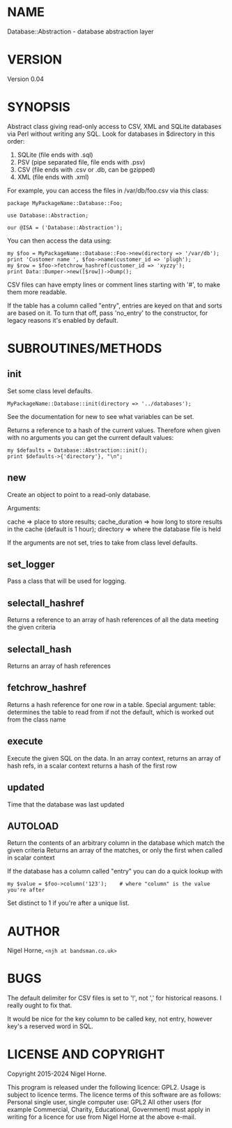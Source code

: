 # NAME

Database::Abstraction - database abstraction layer

# VERSION

Version 0.04

# SYNOPSIS

Abstract class giving read-only access to CSV, XML and SQLite databases via Perl without writing any SQL.
Look for databases in $directory in this order:
1) SQLite (file ends with .sql)
2) PSV (pipe separated file, file ends with .psv)
3) CSV (file ends with .csv or .db, can be gzipped)
4) XML (file ends with .xml)

For example, you can access the files in /var/db/foo.csv via this class:

    package MyPackageName::Database::Foo;

    use Database::Abstraction;

    our @ISA = ('Database::Abstraction');

You can then access the data using:

    my $foo = MyPackageName::Database::Foo->new(directory => '/var/db');
    print 'Customer name ', $foo->name(customer_id => 'plugh');
    my $row = $foo->fetchrow_hashref(customer_id => 'xyzzy');
    print Data::Dumper->new([$row])->Dump();

CSV files can have empty lines or comment lines starting with '#',
to make them more readable.

If the table has a column called "entry",
entries are keyed on that and sorts are based on it.
To turn that off, pass 'no\_entry' to the constructor, for legacy
reasons it's enabled by default.

# SUBROUTINES/METHODS

## init

Set some class level defaults.

    MyPackageName::Database::init(directory => '../databases');

See the documentation for new to see what variables can be set.

Returns a reference to a hash of the current values.
Therefore when given with no arguments you can get the current default values:

    my $defaults = Database::Abstraction::init();
    print $defaults->{'directory'}, "\n";

## new

Create an object to point to a read-only database.

Arguments:

cache => place to store results;
cache\_duration => how long to store results in the cache (default is 1 hour);
directory => where the database file is held

If the arguments are not set, tries to take from class level defaults.

## set\_logger

Pass a class that will be used for logging.

## selectall\_hashref

Returns a reference to an array of hash references of all the data meeting
the given criteria

## selectall\_hash

Returns an array of hash references

## fetchrow\_hashref

Returns a hash reference for one row in a table.
Special argument: table: determines the table to read from if not the default,
which is worked out from the class name

## execute

Execute the given SQL on the data.
In an array context, returns an array of hash refs,
in a scalar context returns a hash of the first row

## updated

Time that the database was last updated

## AUTOLOAD

Return the contents of an arbitrary column in the database which match the
given criteria
Returns an array of the matches,
or only the first when called in scalar context

If the database has a column called "entry" you can do a quick lookup with

    my $value = $foo->column('123');    # where "column" is the value you're after

Set distinct to 1 if you're after a unique list.

# AUTHOR

Nigel Horne, `<njh at bandsman.co.uk>`

# BUGS

The default delimiter for CSV files is set to '!', not ',' for historical reasons.
I really ought to fix that.

It would be nice for the key column to be called key, not entry,
however key's a reserved word in SQL.

# LICENSE AND COPYRIGHT

Copyright 2015-2024 Nigel Horne.

This program is released under the following licence: GPL2.
Usage is subject to licence terms.
The licence terms of this software are as follows:
Personal single user, single computer use: GPL2
All other users (for example Commercial, Charity, Educational, Government)
must apply in writing for a licence for use from Nigel Horne at the
above e-mail.

